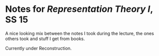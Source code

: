 # Notes for _Representation Theory I_, SS 15

A nice looking mix between the notes I took during the lecture, the ones others took and stuff I get from books.

Currently under Reconstruction.